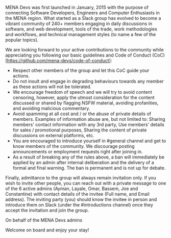 MENA Devs was first launched in January, 2015 with the purpose of connecting Software Developers, Engineers and Computer Enthusiasts in the MENA region. What started as a Slack group has evolved to become a vibrant community of 240+ members engaging in daily discussions in software, and web development, tools of the trade, work methodologies and workflows, and technical management styles (to name a few of the popular topics).

We are looking forward to your active contributions to the community while appreciating you following our basic guidelines and Code of Conduct (CoC) [https://github.com/mena-devs/code-of-conduct]:

* Respect other members of the group and let this CoC guide your actions.
* Do not insult and engage in degrading behaviours towards any member as these actions will not be tolerated.
* We encourage freedom of speech and we will try to avoid content censoring, however, apply the utmost consideration for the content discussed or shared by flagging NSFW material, avoiding profanities, and avoiding malicious commentary.
* Avoid spamming at all cost and / or the abuse of private details of members. Examples of information abuse are, but not limited to: Sharing members' contact information with any 3rd party, Use members' details for sales / promotional purposes, Sharing the content of private discussions on external platforms, etc.
* You are encouraged to introduce yourself in #general channel and get to know members of the community. We discourage posting announcements or employment requests right after joining in.
* As a result of breaking any of the rules above, a ban will immediately be applied by an admin after internal deliberation and the delivery of a formal and final warning. The ban is permanent and is not up for debate.

Finally, admittance to the group will always remain invitation only. If you wish to invite other people, you can reach out with a private message to one of the 6 active admins (Ayman, Layale, Omar, Bassem, Joe and Constantine) with contact details of the invitee (Full name, and Email address). The inviting party (you) should know the invitee in person and introduce them on Slack (under the #introductions channel) once they accept the invitation and join the group.

On behalf of the MENA Devs admins

Welcome on board and enjoy your stay!
